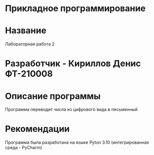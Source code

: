 # Прикладное программирование
# Название
Лабораторная работа 2
# Разработчик - Кириллов Денис ФТ-210008
# Описание программы
Программа переводит числа из цифрового вида в письменный
# Рекомендации
Программа была разработана на языке Pyton 3.10 (интегрированная среда - PyCharm)

